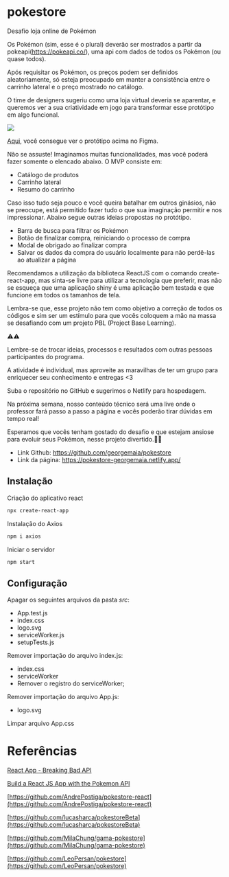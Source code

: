 # pokestore
Desafio loja online de Pokémon

Os Pokémon (sim, esse é o plural) deverão ser mostrados a partir da pokeapi(https://pokeapi.co/), uma api com dados de todos os Pokémon (ou quase todos).

Após requisitar os Pokémon, os preços podem ser definidos aleatoriamente, só esteja preocupado em manter a consistência entre o carrinho lateral e o preço mostrado no catálogo.

O time de designers sugeriu como uma loja virtual deveria se aparentar, e queremos ver a sua criatividade em jogo para transformar esse protótipo em algo funcional.

![](https://lh6.googleusercontent.com/JONJjYGRUnj_EkjqQg3xYOfs2k5DqT_3it6VkFAB12iv5B_q1tHc2DP-HR51U01sWNx9LLTEyyFhyLbHIGSyhvoDXDxvQSD3UWZ2fo_pdEuaoQ26WsVIDSVg-eA72vuJYoz6X2hQ)

 [Aqui](https://www.figma.com/file/sVyQr6t6f6HCc3U5HPSAGH/Untitled?node-id=0%3A1), você consegue ver o protótipo acima no Figma.

Não se assuste! Imaginamos muitas funcionalidades, mas você poderá fazer somente o elencado abaixo. O MVP consiste em:

- Catálogo de produtos
- Carrinho lateral
- Resumo do carrinho

Caso isso tudo seja pouco e você queira batalhar em outros ginásios, não se preocupe, está permitido fazer tudo o que sua imaginação permitir e nos impressionar. Abaixo segue outras ideias propostas no protótipo.

- Barra de busca para filtrar os Pokémon
- Botão de finalizar compra, reiniciando o processo de compra
- Modal de obrigado ao finalizar compra
- Salvar os dados da compra do usuário localmente para não perdê-las ao atualizar a página

Recomendamos a utilização da biblioteca ReactJS com o comando create-react-app, mas sinta-se livre para utilizar a tecnologia que preferir, mas não se esqueça que uma aplicação shiny é uma aplicação bem testada e que funcione em todos os tamanhos de tela.

Lembra-se que, esse projeto não tem como objetivo a correção de todos os códigos e sim ser um estímulo para que vocês coloquem a mão na massa se desafiando com um projeto PBL (Project Base Learning).

⚠️⚠️

Lembre-se de trocar ideias, processos e resultados com outras pessoas participantes do programa.

A atividade é individual, mas aproveite as maravilhas de ter um grupo para enriquecer seu conhecimento e entregas <3

Suba o repositório no GitHub e sugerimos o Netlify para hospedagem.

Na próxima semana, nosso conteúdo técnico será uma live onde o professor fará passo a passo a página e vocês poderão tirar dúvidas em tempo real!

Esperamos que vocês tenham gostado do desafio e que estejam ansiose para evoluir seus Pokémon, nesse projeto divertido.👊💚

* Link Github: https://github.com/georgemaia/pokestore
* Link da página: https://pokestore-georgemaia.netlify.app/

## Instalação

Criação do aplicativo react
```bash
npx create-react-app
```

Instalação do Axios
```bash
npm i axios
```

Iniciar o servidor
```bash
npm start
```

## Configuração

Apagar os seguintes arquivos da pasta *src*:
- App.test.js
- index.css
- logo.svg
- serviceWorker.js
- setupTests.js

Remover importação do arquivo index.js:
- index.css
- serviceWorker
- Remover o registro do serviceWorker;

Remover importação do arquivo App.js:
- logo.svg

Limpar arquivo App.css

# Referências

[React App - Breaking Bad API](https://www.youtube.com/watch?v=YaioUnMw0mo)

[Build a React JS App with the Pokemon API](https://youtu.be/HaEB0vdxpdg)

[https://github.com/AndrePostiga/pokestore-react](https://github.com/AndrePostiga/pokestore-react)

[https://github.com/lucasharca/pokestoreBeta](https://github.com/lucasharca/pokestoreBeta)

[https://github.com/MilaChung/gama-pokestore](https://github.com/MilaChung/gama-pokestore)

[https://github.com/LeoPersan/pokestore](https://github.com/LeoPersan/pokestore)